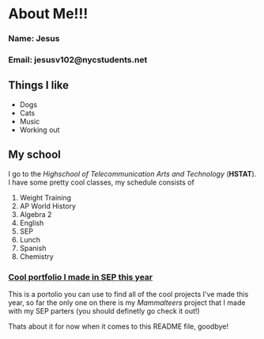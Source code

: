 # About Me!!!

### Name: Jesus

### Email: __jesusv102@nycstudents.net__

## Things I like

* Dogs
* Cats
* Music
* Working out

## My school

I go to the *Highschool of Telecommunication Arts and Technology* (__HSTAT__). I have some pretty cool classes, my schedule consists of

1.  Weight Training
2.  AP World History
3.  Algebra 2
4.  English
5.  SEP
6.  Lunch
7.  Spanish
8.  Chemistry

### [Cool portfolio I made in SEP this year](https://jesusv1597.github.io/)

This is a portolio you can use to find all of the cool projects I've made this year, so far the only one on there is my *Mammalteers* project that I made with my SEP parters (you should definetly go check it out!)



Thats about it for now when it comes to this README file, goodbye!










